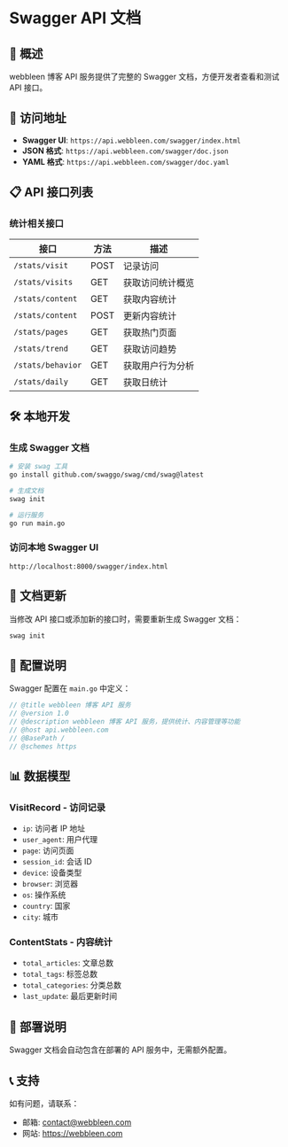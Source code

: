 # Swagger API 文档

## 📖 概述

webbleen 博客 API 服务提供了完整的 Swagger 文档，方便开发者查看和测试 API 接口。

## 🔗 访问地址

- **Swagger UI**: `https://api.webbleen.com/swagger/index.html`
- **JSON 格式**: `https://api.webbleen.com/swagger/doc.json`
- **YAML 格式**: `https://api.webbleen.com/swagger/doc.yaml`

## 📋 API 接口列表

### 统计相关接口

| 接口 | 方法 | 描述 |
|------|------|------|
| `/stats/visit` | POST | 记录访问 |
| `/stats/visits` | GET | 获取访问统计概览 |
| `/stats/content` | GET | 获取内容统计 |
| `/stats/content` | POST | 更新内容统计 |
| `/stats/pages` | GET | 获取热门页面 |
| `/stats/trend` | GET | 获取访问趋势 |
| `/stats/behavior` | GET | 获取用户行为分析 |
| `/stats/daily` | GET | 获取日统计 |

## 🛠️ 本地开发

### 生成 Swagger 文档

```bash
# 安装 swag 工具
go install github.com/swaggo/swag/cmd/swag@latest

# 生成文档
swag init

# 运行服务
go run main.go
```

### 访问本地 Swagger UI

```
http://localhost:8000/swagger/index.html
```

## 📝 文档更新

当修改 API 接口或添加新的接口时，需要重新生成 Swagger 文档：

```bash
swag init
```

## 🔧 配置说明

Swagger 配置在 `main.go` 中定义：

```go
// @title webbleen 博客 API 服务
// @version 1.0
// @description webbleen 博客 API 服务，提供统计、内容管理等功能
// @host api.webbleen.com
// @BasePath /
// @schemes https
```

## 📊 数据模型

### VisitRecord - 访问记录
- `ip`: 访问者 IP 地址
- `user_agent`: 用户代理
- `page`: 访问页面
- `session_id`: 会话 ID
- `device`: 设备类型
- `browser`: 浏览器
- `os`: 操作系统
- `country`: 国家
- `city`: 城市

### ContentStats - 内容统计
- `total_articles`: 文章总数
- `total_tags`: 标签总数
- `total_categories`: 分类总数
- `last_update`: 最后更新时间

## 🚀 部署说明

Swagger 文档会自动包含在部署的 API 服务中，无需额外配置。

## 📞 支持

如有问题，请联系：
- 邮箱: contact@webbleen.com
- 网站: https://webbleen.com
